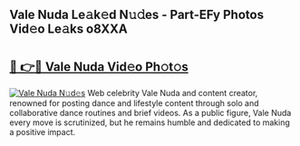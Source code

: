 ## Vale Nuda Le𝚊k𝚎d N𝚞𝚍es - Part-EFy Photos Vid𝚎o Le𝚊ks o8XXA

# <h2><a href="http://fbbdhx.evod.top/?m=Vale+Nuda">🔗 👉🔴 Vale Nuda Vid𝚎o Ph𝚘t𝚘s</a></h2>

[![Vale Nuda N𝚞d𝚎s](https://i.imgur.com/8V9OHl7.gif)](http://fbbdhx.evod.top/?m=Vale+Nuda)
Web celebrity Vale Nuda and content creator, renowned for posting dance and lifestyle content through solo and collaborative dance routines and brief videos. As a public figure, Vale Nuda every move is scrutinized, but he remains humble and dedicated to making a positive impact. 
